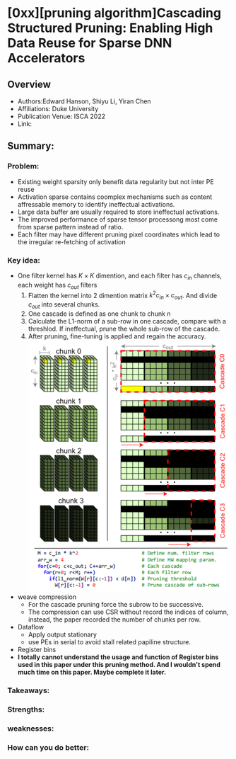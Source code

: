 # [0xx][pruning algorithm]Cascading Structured Pruning: Enabling High Data Reuse for Sparse DNN Accelerators
## Overview
* Authors:Edward Hanson, Shiyu Li, Yiran Chen
* Affiliations: Duke University 
* Publication Venue: ISCA 2022
* Link: []()
## Summary: 
### Problem:
- Existing weight sparsity only benefit data regularity but not inter PE reuse
- Activation sparse contains coomplex mechanisms such as content affressable memory to identify ineffectual activations.
- Large data buffer are usually required to store ineffectual activations.
- The improved performance of sparse tensor processong most come from sparse pattern instead of ratio.
- Each filter may have different pruning pixel coordinates which lead to the irregular re-fetching of activation  
### Key idea: 
- One filter kernel has $K\times K$ dimention, and each filter has $c_{in}$ channels, each weight has $c_{out}$ filters
    1. Flatten the kernel into 2 dimention matrix $k^2c_{in}\times c_{out}$. And divide $c_{out}$ into several chunks. 
    2. One cascade is defined as one chunk to chunk n
    3. Calculate the L1-norm of a sub-row in one cascade, compare with a threshlod. If ineffectual, prune the whole sub-row of the cascade.
    4. After pruning, fine-tuning is applied and regain the accuracy.
![](./Figures/CSP_pruning.png)
- weave compression
    - For the cascade pruning force the subrow to be successive.
    - The compression can use CSR without record the indices of column, instead, the paper recorded the number of chunks per row.
- Dataflow
    - Apply output stationary
    - use PEs in serial to avoid stall related papiline structure.
- Register bins
- **I totally cannot understand the usage and function of Register bins used in this paper under this pruning method. And I wouldn't spend much time on this paper. Maybe complete it later.**
### Takeaways: 
### Strengths: 
### weaknesses: 
### How can you do better: